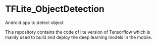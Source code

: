 # TFLite_ObjectDetection
Android app to detect object 

This repository contains the code of lite version of Tensorflow which is mainly used to build and deploy the deep learning models in the mobile.





























